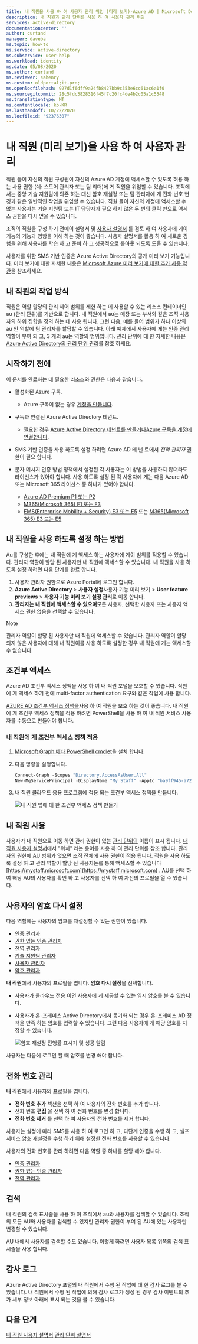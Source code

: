 ```yaml
---
title: 내 직원을 사용 하 여 사용자 관리 위임 (미리 보기)-Azure AD | Microsoft Docs
description: 내 직원과 관리 단위를 사용 하 여 사용자 관리 위임
services: active-directory
documentationcenter: ''
author: curtand
manager: daveba
ms.topic: how-to
ms.service: active-directory
ms.subservice: user-help
ms.workload: identity
ms.date: 05/08/2020
ms.author: curtand
ms.reviewer: sahenry
ms.custom: oldportal;it-pro;
ms.openlocfilehash: 927d1f6dff9a24fb8427bb9c353e6cc61ac6a1f0
ms.sourcegitcommit: 28c5fdc3828316f45f7c20fc4de4b2c05a1c5548
ms.translationtype: MT
ms.contentlocale: ko-KR
ms.lasthandoff: 10/22/2020
ms.locfileid: "92376307"
---
```

# <a name="manage-your-users-with-my-staff-preview"></a>내 직원 (미리 보기)을 사용 하 여 사용자 관리

직원 들이 자신의 직원 구성원이 자신의 Azure AD 계정에 액세스할 수 있도록 허용 하는 사용 권한 (예: 스토어 관리자 또는 팀 리더)에 게 직원을 위임할 수 있습니다. 조직에서는 중앙 기술 지원팀에 의존 하는 대신 암호 재설정 또는 팀 관리자에 게 전화 번호 변경과 같은 일반적인 작업을 위임할 수 있습니다. 직원 들이 자신의 계정에 액세스할 수 없는 사용자는 기술 지원팀 또는 IT 담당자가 필요 하지 않은 두 번의 클릭 만으로 액세스 권한을 다시 얻을 수 있습니다.

조직의 직원을 구성 하기 전에이 설명서 및 [사용자 설명서](../user-help/my-staff-team-manager.md) 를 검토 하 여 사용자에 게이 기능의 기능과 영향을 이해 하는 것이 좋습니다. 사용자 설명서를 활용 하 여 새로운 경험을 위해 사용자를 학습 하 고 준비 하 고 성공적으로 롤아웃 되도록 도울 수 있습니다.

사용자를 위한 SMS 기반 인증은 Azure Active Directory의 공개 미리 보기 기능입니다. 미리 보기에 대한 자세한 내용은 [Microsoft Azure 미리 보기에 대한 추가 사용 약관](https://azure.microsoft.com/support/legal/preview-supplemental-terms/)을 참조하세요.

## <a name="how-my-staff-works"></a>내 직원의 작업 방식

직원은 역할 할당의 관리 제어 범위를 제한 하는 데 사용할 수 있는 리소스 컨테이너인 au (관리 단위)를 기반으로 합니다. 내 직원에서 au는 매장 또는 부서와 같은 조직 사용자의 하위 집합을 정의 하는 데 사용 됩니다. 그런 다음, 예를 들어 범위가 하나 이상의 au 인 역할에 팀 관리자를 할당할 수 있습니다. 아래 예제에서 사용자에 게는 인증 관리 역할이 부여 되 고, 3 개의 au는 역할의 범위입니다. 관리 단위에 대 한 자세한 내용은 [Azure Active Directory의 관리 단위 관리](administrative-units.md)를 참조 하세요.

## <a name="before-you-begin"></a>시작하기 전에

이 문서를 완료하는 데 필요한 리소스와 권한은 다음과 같습니다.

* 활성화된 Azure 구독.

  * Azure 구독이 없는 경우 [계정을 만듭니다](https://azure.microsoft.com/free/?WT.mc_id=A261C142F).
* 구독과 연결된 Azure Active Directory 테넌트.

  * 필요한 경우 [Azure Active Directory 테넌트를 만들거나](../fundamentals/sign-up-organization.md)[Azure 구독을 계정에 연결합니다](../fundamentals/active-directory-how-subscriptions-associated-directory.md).
* SMS 기반 인증을 사용 하도록 설정 하려면 Azure AD 테 넌 트에서 *전역 관리자* 권한이 필요 합니다.
* 문자 메시지 인증 방법 정책에서 설정된 각 사용자는 이 방법을 사용하지 않더라도 라이선스가 있어야 합니다. 사용 하도록 설정 된 각 사용자에 게는 다음 Azure AD 또는 Microsoft 365 라이선스 중 하나가 있어야 합니다.

  * [Azure AD Premium P1 또는 P2](https://azure.microsoft.com/pricing/details/active-directory/)
  * [M365(Microsoft 365) F1 또는 F3](https://www.microsoft.com/licensing/news/m365-firstline-workers)
  * [EMS(Enterprise Mobility + Security) E3 또는 E5](https://www.microsoft.com/microsoft-365/enterprise-mobility-security/compare-plans-and-pricing) 또는 [M365(Microsoft 365) E3 또는 E5](https://www.microsoft.com/microsoft-365/compare-microsoft-365-enterprise-plans)

## <a name="how-to-enable-my-staff"></a>내 직원을 사용 하도록 설정 하는 방법

Au를 구성한 후에는 내 직원에 게 액세스 하는 사용자에 게이 범위를 적용할 수 있습니다. 관리자 역할이 할당 된 사용자만 내 직원에 액세스할 수 있습니다. 내 직원을 사용 하도록 설정 하려면 다음 단계를 완료 합니다.

1. 사용자 관리자 권한으로 Azure Portal에 로그인 합니다.
2. **Azure Active Directory**  >  **사용자 설정**사용자 기능 미리 보기  >  **User feature previews**  >  **사용자 기능 미리 보기 설정 관리**로 이동 합니다.
3. **관리자는 내 직원에 액세스할 수 있으며**모든 사용자, 선택한 사용자 또는 사용자 액세스 권한 없음을 선택할 수 있습니다.

> [!Note]
> 관리자 역할이 할당 된 사용자만 내 직원에 액세스할 수 있습니다. 관리자 역할이 할당 되지 않은 사용자에 대해 내 직원이를 사용 하도록 설정한 경우 내 직원에 게는 액세스할 수 없습니다.

## <a name="conditional-access"></a>조건부 액세스

Azure AD 조건부 액세스 정책을 사용 하 여 내 직원 포털을 보호할 수 있습니다. 직원에 게 액세스 하기 전에 multi-factor authentication 요구와 같은 작업에 사용 합니다.

[AZURE AD 조건부 액세스 정책을](../conditional-access/index.yml)사용 하 여 직원을 보호 하는 것이 좋습니다. 내 직원에 게 조건부 액세스 정책을 적용 하려면 PowerShell을 사용 하 여 내 직원 서비스 사용자를 수동으로 만들어야 합니다.

### <a name="apply-a-conditional-access-policy-to-my-staff"></a>내 직원에 게 조건부 액세스 정책 적용

1. [Microsoft Graph 베타 PowerShell cmdlet](https://github.com/microsoftgraph/msgraph-sdk-powershell/blob/dev/samples/0-InstallModule.ps1)을 설치 합니다.
1. 다음 명령을 실행합니다.

   ```powershell
   Connect-Graph -Scopes "Directory.AccessAsUser.All"
   New-MgServicePrincipal -DisplayName "My Staff" -AppId "ba9ff945-a723-4ab5-a977-bd8c9044fe61"
   ```
1. 내 직원 클라우드 응용 프로그램에 적용 되는 조건부 액세스 정책을 만듭니다.

    ![내 직원 앱에 대 한 조건부 액세스 정책 만들기](./media/my-staff-configure/conditional-access.png)

## <a name="using-my-staff"></a>내 직원 사용

사용자가 내 직원으로 이동 하면 관리 권한이 있는 [관리 단위의](administrative-units.md) 이름이 표시 됩니다. [내 직원 사용자 설명서](../user-help/my-staff-team-manager.md)에서 "위치" 라는 용어를 사용 하 여 관리 단위를 참조 합니다. 관리자의 권한에 AU 범위가 없으면 조직 전체에 사용 권한이 적용 됩니다. 직원을 사용 하도록 설정 하 고 관리 역할이 할당 된 사용자는를 통해 액세스할 수 있습니다 [https://mystaff.microsoft.com](https://mystaff.microsoft.com) . AU를 선택 하 여 해당 AU의 사용자를 확인 하 고 사용자를 선택 하 여 자신의 프로필을 열 수 있습니다.

## <a name="reset-a-users-password"></a>사용자의 암호 다시 설정

다음 역할에는 사용자의 암호를 재설정할 수 있는 권한이 있습니다.

- [인증 관리자](permissions-reference.md#authentication-administrator)
- [권한 있는 인증 관리자](permissions-reference.md#privileged-authentication-administrator)
- [전역 관리자](permissions-reference.md#global-administrator--company-administrator)
- [기술 지원팀 관리자](permissions-reference.md#helpdesk-administrator)
- [사용자 관리자](permissions-reference.md#user-administrator)
- [암호 관리자](permissions-reference.md#password-administrator)

**내 직원**에서 사용자의 프로필을 엽니다. **암호 다시 설정**을 선택합니다.

- 사용자가 클라우드 전용 이면 사용자에 게 제공할 수 있는 임시 암호를 볼 수 있습니다.
- 사용자가 온-프레미스 Active Directory에서 동기화 되는 경우 온-프레미스 AD 정책을 만족 하는 암호를 입력할 수 있습니다. 그런 다음 사용자에 게 해당 암호를 지정할 수 있습니다.

    ![암호 재설정 진행률 표시기 및 성공 알림](./media/my-staff-configure/reset-password.png)

사용자는 다음에 로그인 할 때 암호를 변경 해야 합니다.

## <a name="manage-a-phone-number"></a>전화 번호 관리

**내 직원**에서 사용자의 프로필을 엽니다.

- **전화 번호 추가** 섹션을 선택 하 여 사용자의 전화 번호를 추가 합니다.
- 전화 번호 **편집** 을 선택 하 여 전화 번호를 변경 합니다.
- **전화 번호 제거** 를 선택 하 여 사용자의 전화 번호를 제거 합니다.

사용자는 설정에 따라 SMS를 사용 하 여 로그인 하 고, 다단계 인증을 수행 하 고, 셀프 서비스 암호 재설정을 수행 하기 위해 설정한 전화 번호를 사용할 수 있습니다.

사용자의 전화 번호를 관리 하려면 다음 역할 중 하나를 할당 해야 합니다.

- [인증 관리자](permissions-reference.md#authentication-administrator)
- [권한 있는 인증 관리자](permissions-reference.md#privileged-authentication-administrator)
- [전역 관리자](permissions-reference.md#global-administrator--company-administrator)

## <a name="search"></a>검색

내 직원의 검색 표시줄을 사용 하 여 조직에서 au와 사용자를 검색할 수 있습니다. 조직의 모든 AU와 사용자를 검색할 수 있지만 관리자 권한이 부여 된 AU에 있는 사용자만 변경할 수 있습니다.

AU 내에서 사용자를 검색할 수도 있습니다. 이렇게 하려면 사용자 목록 위쪽의 검색 표시줄을 사용 합니다.

## <a name="audit-logs"></a>감사 로그

Azure Active Directory 포털의 내 직원에서 수행 된 작업에 대 한 감사 로그를 볼 수 있습니다. 내 직원에서 수행 된 작업에 의해 감사 로그가 생성 된 경우 감사 이벤트의 추가 세부 정보 아래에 표시 되는 것을 볼 수 있습니다.

## <a name="next-steps"></a>다음 단계

[내 직원 사용자 설명서](../user-help/my-staff-team-manager.md) 
 [관리 단위 설명서](administrative-units.md)